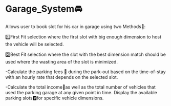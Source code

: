 # Garage_System🚘️
Allows user to  book slot for his car in garage using two Methods📝:

1️⃣First Fit selection where the first slot with big enough dimension to host the vehicle
will be selected.

2️⃣Best Fit selection where the slot with the best dimension match should be used
where the wasting area of the slot is minimized.

-Calculate the parking fees 📠 during the park-out based on the time-of-stay with an hourly rate
that depends on the selected slot.

-Calculate the total income🤑as well as the total number of vehicles that used the parking
garage at any given point in time.
Display the available parking slots🅿️for specific vehicle dimensions.
